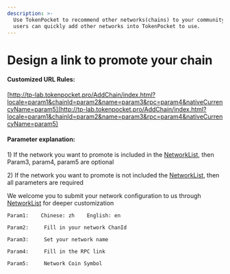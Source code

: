 ```yaml
---
description: >-
  Use TokenPocket to recommend other networks(chains) to your community, so that
  users can quickly add other networks into TokenPocket to use.
---
```


# Design a link to promote your chain

#### Customized URL Rules:

[http://tp-lab.tokenpocket.pro/AddChain/index.html?locale=param1&chainId=param2&name=param3&rpc=param4&nativeCurrencyName=param5](http://tp-lab.tokenpocket.pro/AddChain/index.html?locale=param1&chainId=param2&name=param3&rpc=param4&nativeCurrencyName=param5)

#### 

#### Parameter explanation:

1\) If the network you want to promote is included in the [NetworkList](%20https://github.com/TP-Lab/networklist-org), then Param3, param4, param5 are optional

2\) If the network you want to promote is not included the [NetworkList](%20https://github.com/TP-Lab/networklist-org), then all parameters are required

We welcome you to submit your network configuration to us through [NetworkList](%20https://github.com/TP-Lab/networklist-org) for deeper customization

`Param1:    Chinese: zh    English: en`

`Param2:     Fill in your network ChanId`

`Param3:     Set your network name`

`Param4:     Fill in the RPC link`

`Param5:     Network Coin Symbol`

